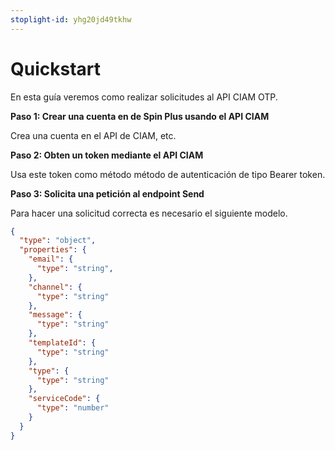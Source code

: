 ```yaml
---
stoplight-id: yhg20jd49tkhw
---
```


# Quickstart

En esta guía veremos como realizar solicitudes al API CIAM OTP.

**Paso 1: Crear una cuenta en de Spin Plus usando el API CIAM**

Crea una cuenta en el API de CIAM, etc.

**Paso 2: Obten un token mediante el API CIAM**

Usa este token como método método de autenticación de tipo Bearer token.

**Paso 3: Solicita una petición al endpoint Send**

Para hacer una solicitud correcta es necesario el siguiente modelo.

```json json_schema
{
  "type": "object",
  "properties": {
    "email": {
      "type": "string",
    },
    "channel": {
      "type": "string"
    },
    "message": {
      "type": "string"
    },
    "templateId": {
      "type": "string"
    },
    "type": {
      "type": "string"
    },
    "serviceCode": {
      "type": "number"
    }
  }
}
```